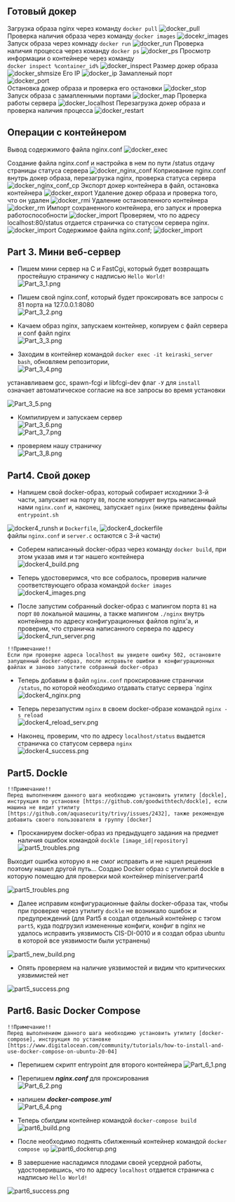## Готовый докер

Загрузка образа nginx через команду `docker pull`
![docker_pull](1/1.png)
Проверка наличия образа через команду `docker images`
![docekr_images](1/2.png)
Запуск образа через комнаду `docker run`
![docker_run](1/3.png)
Проверка наличия процесса через команду `docker ps`
![docker_ps](1/4.png)
Просмотр информации о контейнере через команду \
`docker inspect %container_id%`
![docker_inspect](1/5.png)
Размер докер образа
![docker_shmsize](1/6.png)
Его IP
![docker_ip](1/7.png)
Замапленый порт\
![docker_port](1/8.png)\
Остановка докер образа и проверка его остановки
![docker_stop](1/9.png)
Запуск образа с замапленными портами
![docker_map](1/10.png)
Проверка работы сервера
![docker_localhost](1/11.png)
Перезагрузка докер образа и проверка наличия процесса
![docker_restart](1/12.png)

## Операции с контейнером

Вывод содержимого файла nginx.conf
![docker_exec](2/2.1.png)

Создание файла nginx.conf и настройка в нем по пути /status отдачу страницы статуса сервера
![docker_nginx_conf](2/2.2.png)
Коприование nginx.conf внутрь докер образа, перезагрузка nginx, проверка статуса сервера
![docker_nginx_conf_cp](2/2.4.png)
Экспорт докер контейнера в файл, остановка контейнера
![docker_export](2/2.5.png)
Удаление докер образа и проверка того, что он удален
![docker_rmi](2/2.6.png)
Удаление остановленного контейнера
![docker_rm](2/2.7.png)
Импорт сохраненного контейнера, его запуск и проверка работоспособности
![docker_import](2/2.8.png)
Проверяем, что по адресу localhost:80/status отдается страничка со статусом сервера nginx.
![docker_import](2/2.9.png)
Содержимое файла nginx.conf;
![docker_import](2/2.10.png)

## Part 3. Мини веб-сервер  
* Пишем мини сервер на C и FastCgi, который будет возвращать простейшую страничку с надписью `Hello World!`  
![Part_3_1.png](3/3.1.png)  


* Пишем свой nginx.conf, который будет проксировать все запросы с 81 порта на 127.0.0.1:8080  
![Part_3_2.png](3/3.2.png)  


* Качаем образ nginx, запускаем контейнер, копируем c файл сервера и conf файл nginx  
![Part_3_3.png](3/3.3.png)  


* Заходим в контейнер командой `docker exec -it keiraski_server bash`, обновляем репозитории,   
![Part_3_4.png](3/3.4.png)  

устанавливаем gcc, spawn-fcgi и libfcgi-dev флаг `-У` для `install` означает автоматическое согласие на все запросы во время установки

![Part_3_5.png](3/3.5.png)  



* Компилируем и запускаем сервер  
![Part_3_6.png](3/3.6.png)  
![Part_3_7.png](3/3.7.png)  

* проверяем нашу страничку  
![Part_3_8.png](3/3.8.png)  

## Part4. Свой докер

* Напишем свой docker-образ, который собирает исходники 3-й части, запускает на порту `80`, после копирует внутрь написанный нами `nginx.conf` и, наконец, запускает `nginx` (ниже приведены файлы `entrypoint.sh` 

![docker4_runsh](4/4.1.png) 
и `Dockerfile`, 
![docker4_dockerfile](4/4.2.png)  
файлы `nginx.conf` и `server.c` остаются с 3-й части) 

* Соберем написанный docker-образ через команду `docker build`, при этом указав имя и тэг нашего контейнера  
![docker4_build.png](4/4.4.png)  

* Теперь удостоверимся, что все собралось, проверив наличие соответствующего образа командой `docker images`  
![docker4_images.png](4/4.5.png)  

* После запустим собранный docker-образ с мапингом порта `81` на порт `80` локальной машины, а также мапингом  `./nginx` внутрь контейнера по адресу конфигурационных файлов nginx'а, и проверим, что страничка написанного сервера по адресу 
![docker4_run_server.png](4/4.6.png)

```
!!Примечание!!
Если при проверке адреса localhost вы увидете ошибку 502, остановите запущенный docker-образ, после исправьте ошибки в конфигурационных файлах и заново запустите собранный docker-образ
```

* Теперь добавим в файл `nginx.conf` проксирование странички `/status`, по которой необходимо отдавать статус сервера `nginx  
![docker4_nginx.png](4/4.7.png)

* Теперь перезапустим `nginx` в своем docker-образе командой `nginx -s reload`  
![docker4_reload_serv.png](4/4.8.png)

* Наконец, проверим, что по адресу `localhost/status` выдается страничка со статусом сервера `nginx`  
![docker4_success.png](4/4.9.png)


## Part5. Dockle

```
!!Примечание!!
Перед выполнением данного шага необходимо установить утилиту [dockle], инструкция по установке [https://github.com/goodwithtech/dockle], если машина не видит утилиту [https://github.com/aquasecurity/trivy/issues/2432], также рекомендую добавить своего пользователя в группу [docker]
```

* Просканируем docker-образ из предыдущего задания на предмет наличия ошибок командой `dockle [image_id|repository]`  
![part5_troubles.png](5/5.err.png)

Выходит ошибка которую я не смог исправить и не нашел решения поэтому нашел другой путь... Создаю Docker образ с утилитой dockle в которую помещаю для проверки мой контейнер miniserver:part4

![part5_troubles.png](5/5.1.png)

* Далее исправим конфигурационные файлы docker-образа так, чтобы при проверке через утилиту `dockle` не возникало ошибок и предупреждений (для Part5 я создал отдельный контейнер с тэгом `part5`, куда подгрузил измененные конфиги, конфиг в nginx не удалось исправить уязвимость CIS-DI-0010 и я создал образ ubuntu в которой все уязвимости были устранены)

![part5_new_build.png](5/5.2.png)

* Опять проверяем на наличие уязвимостей и видим что критических уязвимистей нет

![part5_success.png](5/5.3.png)

## Part6. Basic Docker Compose

```
!!Примечание!!
Перед выполнением данного шага необходимо установить утилиту [docker-compose], инструкция по установке [https://www.digitalocean.com/community/tutorials/how-to-install-and-use-docker-compose-on-ubuntu-20-04]
```

* Перепишем скрипт entrypoint для второго контейнера 
![Part_6_1.png](6/6.1.png)  


* Перепишем _**nginx.conf**_ для проксирования  
![Part_6_2.png](6/6.1_1.png)  


* напишем **_docker-compose.yml_**  
![Part_6_4.png](6/6.1_2.png)  

* Теперь сбилдим контейнер командой `docker-compose build`
![part6_build.png](6/6.2.png)  

* После необходимо поднять сбилженный контейнер командой `docker compose up`
![part6_dockerup.png](6/6.3.png)  

* В завершение насладимся плодами своей усердной работы, удостоверившись, что по адресу `localhost` отдается страничка с надписью `Hello World!`

![part6_success.png](6/6.4.png)  
